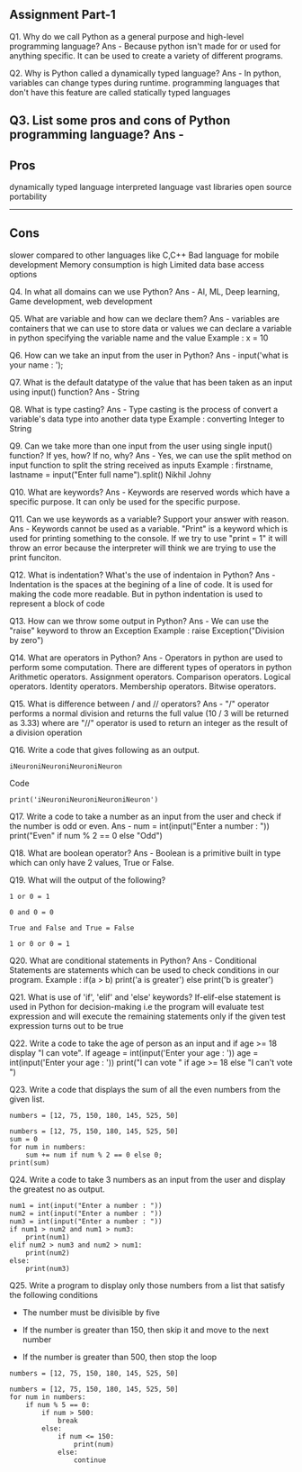 ## Assignment Part-1
Q1. Why do we call Python as a general purpose and high-level programming language?
Ans - Because python isn't made for or used for anything specific. It can be used to create a variety of different programs.

Q2. Why is Python called a dynamically typed language?
Ans - In python, variables can change types during runtime. programming languages that don't have this feature are called statically typed languages

Q3. List some pros and cons of Python programming language?
Ans - 
----------
Pros
----------

dynamically typed language
interpreted language
vast libraries
open source
portability

----------
Cons
----------

slower compared to other languages like C,C++
Bad language for mobile development
Memory consumption is high
Limited data base access options
	

Q4. In what all domains can we use Python?
Ans - AI, ML, Deep learning, Game development, web development

Q5. What are variable and how can we declare them?
Ans - variables are containers that we can use to store data or values
we can declare a variable in python specifying the variable name and the value 
Example : 
	x = 10


Q6. How can we take an input from the user in Python?
Ans - input('what is your name : ');

Q7. What is the default datatype of the value that has been taken as an input using input() function?
Ans - String

Q8. What is type casting?
Ans - Type casting is the process of convert a variable's data type into another data type
Example : converting Integer to String

Q9. Can we take more than one input from the user using single input() function? If yes, how? If no, why?
Ans - Yes, we can use the split method on input function to split the string received as inputs
Example : firstname, lastname =  input("Enter full name").split()
Nikhil Johny

Q10. What are keywords?
Ans - Keywords are reserved words which have a specific purpose. It can only be used for the specific purpose.

Q11. Can we use keywords as a variable? Support your answer with reason.
Ans - Keywords cannot be used as a variable. "Print" is a keyword which is used for printing something to the console.
If we try to use "print = 1" it will throw an error because the interpreter will think we are trying to use the print funciton.

Q12. What is indentation? What's the use of indentaion in Python?
Ans - Indentation is the spaces at the begining of a line of code. It is used for making the code more readable.
But in python indentation is used to represent a block of code

Q13. How can we throw some output in Python?
Ans - We can use the "raise" keyword to throw an Exception
Example : raise Exception("Division by zero")

Q14. What are operators in Python?
Ans - Operators in python are used to perform some computation. There are different types of operators in python
Arithmetic operators.
Assignment operators.
Comparison operators.
Logical operators.
Identity operators.
Membership operators.
Bitwise operators.

Q15. What is difference between / and // operators?
Ans - "/" operator performs a normal division and returns the full value (10 / 3 will be returned as 3.33) where are "//" operator is used to return an integer as the result of a division operation
 

Q16. Write a code that gives following as an output.
```
iNeuroniNeuroniNeuroniNeuron
```
Code 

```
print('iNeuroniNeuroniNeuroniNeuron')
```

Q17. Write a code to take a number as an input from the user and check if the number is odd or even.
Ans - 
num = int(input("Enter a number : "))
print("Even" if num % 2 == 0 else "Odd")

Q18. What are boolean operator?
Ans - Boolean is a primitive built in type which can only have 2 values, True or False.


Q19. What will the output of the following?
```
1 or 0 = 1

0 and 0 = 0

True and False and True = False

1 or 0 or 0 = 1
```

Q20. What are conditional statements in Python?
Ans - Conditional Statements are statements which can be used to check conditions in our program.
Example : if(a > b) print('a is greater')
	else print('b is greater')

Q21. What is use of 'if', 'elif' and 'else' keywords?
If-elif-else statement is used in Python for decision-making i.e the program will evaluate test expression and will execute the remaining statements only if the given test expression turns out to be true

Q22. Write a code to take the age of person as an input and if age >= 18 display "I can vote". If ageage = int(input('Enter your age : '))
age = int(input('Enter your age : '))
print("I can vote " if age >= 18 else "I can't vote ")

Q23. Write a code that displays the sum of all the even numbers from the given list.
```
numbers = [12, 75, 150, 180, 145, 525, 50]
```

```
numbers = [12, 75, 150, 180, 145, 525, 50]
sum = 0
for num in numbers:
    sum += num if num % 2 == 0 else 0;
print(sum)
```


Q24. Write a code to take 3 numbers as an input from the user and display the greatest no as output.
```
num1 = int(input("Enter a number : "))
num2 = int(input("Enter a number : "))
num3 = int(input("Enter a number : "))
if num1 > num2 and num1 > num3:
    print(num1)
elif num2 > num3 and num2 > num1:
    print(num2)
else:
    print(num3)
```

Q25. Write a program to display only those numbers from a list that satisfy the following conditions

- The number must be divisible by five

- If the number is greater than 150, then skip it and move to the next number

- If the number is greater than 500, then stop the loop
```
numbers = [12, 75, 150, 180, 145, 525, 50]
```

```
numbers = [12, 75, 150, 180, 145, 525, 50]
for num in numbers:
    if num % 5 == 0:
        if num > 500:
            break
        else:
            if num <= 150:
                print(num)
            else:
                continue
```